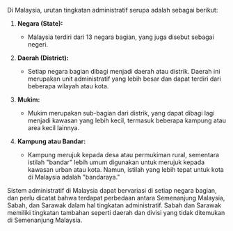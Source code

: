 Di Malaysia, urutan tingkatan administratif serupa adalah sebagai berikut:

1. **Negara (State):**
   - Malaysia terdiri dari 13 negara bagian, yang juga disebut sebagai negeri.

2. **Daerah (District):**
   - Setiap negara bagian dibagi menjadi daerah atau distrik. Daerah ini merupakan unit administratif yang lebih besar dan dapat terdiri dari beberapa wilayah atau kota.

3. **Mukim:**
   - Mukim merupakan sub-bagian dari distrik, yang dapat dibagi lagi menjadi kawasan yang lebih kecil, termasuk beberapa kampung atau area kecil lainnya.

4. **Kampung atau Bandar:**
   - Kampung merujuk kepada desa atau permukiman rural, sementara istilah "bandar" lebih umum digunakan untuk merujuk kepada kawasan urban atau kota. Namun, istilah yang lebih tepat untuk kota di Malaysia adalah "bandaraya."

Sistem administratif di Malaysia dapat bervariasi di setiap negara bagian, dan perlu dicatat bahwa terdapat perbedaan antara Semenanjung Malaysia, Sabah, dan Sarawak dalam hal tingkatan administratif. Sabah dan Sarawak memiliki tingkatan tambahan seperti daerah dan divisi yang tidak ditemukan di Semenanjung Malaysia.